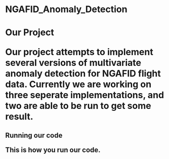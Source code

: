 # NGAFID_Anomaly_Detection

<h1> Our Project

Our project attempts to implement several versions of multivariate anomaly detection for NGAFID flight data. Currently we are working on three seperate implementations, and two are able to be run to get some result.

<h2> Running our code

This is how you run our code.

